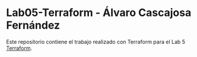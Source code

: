 # Lab05-Terraform - Álvaro Cascajosa Fernández

Este repositorio contiene el trabajo realizado con Terraform para el Lab 5 [Terraform](https://www.terraform.io/).